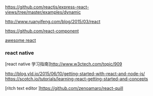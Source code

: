 

https://github.com/reactjs/express-react-views/tree/master/examples/dynamic

http://www.ruanyifeng.com/blog/2015/03/react

https://github.com/react-component

[awesome react](https://github.com/enaqx/awesome-react)

### react native

  [react native 学习指南]http://www.w3ctech.com/topic/909

http://blog.yld.io/2015/06/10/getting-started-with-react-and-node-js/
https://scotch.io/tutorials/learning-react-getting-started-and-concepts

[ritch text editor  ]https://github.com/zenoamaro/react-quill
